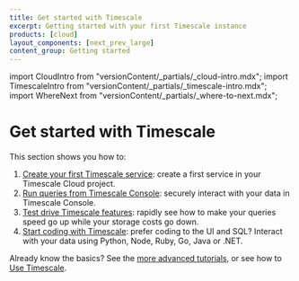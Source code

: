 ```yaml
---
title: Get started with Timescale
excerpt: Getting started with your first Timescale instance
products: [cloud]
layout_components: [next_prev_large]
content_group: Getting started
---
```


import CloudIntro from "versionContent/_partials/_cloud-intro.mdx";
import TimescaleIntro from "versionContent/_partials/_timescale-intro.mdx";
import WhereNext from "versionContent/_partials/_where-to-next.mdx";

# Get started with Timescale

<CloudIntro />

This section shows you how to:

1.  [Create your first Timescale service][services-create]: create a first service in your Timescale Cloud project.  
1.  [Run queries from Timescale Console][run-queries-from-console]: securely interact with your data in Timescale Console.
1.  [Test drive Timescale features][ingest-data]: rapidly see how to make your queries speed go up while your storage costs go down. 
1.  [Start coding with Timescale][queries]: prefer coding to the UI and SQL? Interact with your data using Python, Node, Ruby, Go, Java or .NET. 


Already know the basics? See the
[more advanced tutorials][tutorials], or see how to
[Use Timescale][use-timescale].

[tutorials]: /implement-use-cases/:currentVersion:/
[use-timescale]: /use-timescale/:currentVersion:/
[services-create]: /getting-started/:currentVersion:/services#create-your-timescale-account
[services-connect]: /getting-started/:currentVersion:/services/#connect-to-your-service
[run-queries-from-console]: /getting-started/:currentVersion:/run-queries-from-console/
[ingest-data]: /getting-started/:currentVersion:/time-series-data/
[queries]: /getting-started/:currentVersion:/queries/
[caggs]: /getting-started/:currentVersion:/aggregation/
